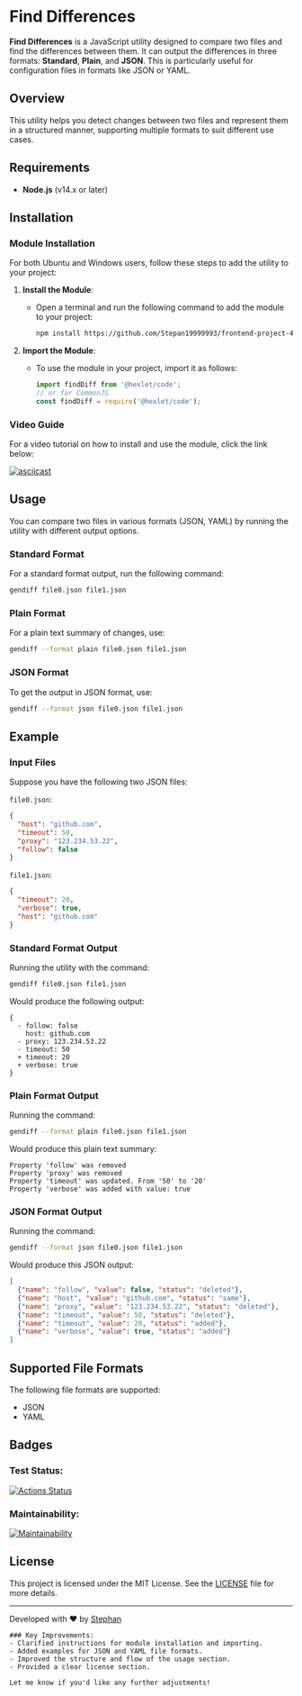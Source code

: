# Find Differences

**Find Differences** is a JavaScript utility designed to compare two files and find the differences between them. It can output the differences in three formats: **Standard**, **Plain**, and **JSON**. This is particularly useful for configuration files in formats like JSON or YAML.

## Overview

This utility helps you detect changes between two files and represent them in a structured manner, supporting multiple formats to suit different use cases.

## Requirements

- **Node.js** (v14.x or later)

## Installation

### Module Installation

For both Ubuntu and Windows users, follow these steps to add the utility to your project:

1. **Install the Module**:
   - Open a terminal and run the following command to add the module to your project:
     ```bash
     npm install https://github.com/Stepan19999993/frontend-project-46
     ```

2. **Import the Module**:
   - To use the module in your project, import it as follows:
     ```js
     import findDiff from '@hexlet/code';
     // or for CommonJS
     const findDiff = require('@hexlet/code');
     ```

### Video Guide

For a video tutorial on how to install and use the module, click the link below:

[![asciicast](https://asciinema.org/a/tRY5ClBIH5x3YOGBVscsU7WRG.svg)](https://asciinema.org/a/tRY5ClBIH5x3YOGBVscsU7WRG)

## Usage

You can compare two files in various formats (JSON, YAML) by running the utility with different output options.

### Standard Format

For a standard format output, run the following command:

```bash
gendiff file0.json file1.json
```

### Plain Format

For a plain text summary of changes, use:

```bash
gendiff --format plain file0.json file1.json
```

### JSON Format

To get the output in JSON format, use:

```bash
gendiff --format json file0.json file1.json
```

## Example

### Input Files

Suppose you have the following two JSON files:

`file0.json`:
```json
{
  "host": "github.com",
  "timeout": 50,
  "proxy": "123.234.53.22",
  "follow": false
}
```

`file1.json`:
```json
{
  "timeout": 20,
  "verbose": true,
  "host": "github.com"
}
```

### Standard Format Output

Running the utility with the command:
```bash
gendiff file0.json file1.json
```

Would produce the following output:

```
{
  - follow: false
    host: github.com
  - proxy: 123.234.53.22
  - timeout: 50
  + timeout: 20
  + verbose: true
}
```

### Plain Format Output

Running the command:
```bash
gendiff --format plain file0.json file1.json
```

Would produce this plain text summary:

```
Property 'follow' was removed
Property 'proxy' was removed
Property 'timeout' was updated. From '50' to '20'
Property 'verbose' was added with value: true
```

### JSON Format Output

Running the command:
```bash
gendiff --format json file0.json file1.json
```

Would produce this JSON output:

```json
[
  {"name": "follow", "value": false, "status": "deleted"},
  {"name": "host", "value": "github.com", "status": "same"},
  {"name": "proxy", "value": "123.234.53.22", "status": "deleted"},
  {"name": "timeout", "value": 50, "status": "deleted"},
  {"name": "timeout", "value": 20, "status": "added"},
  {"name": "verbose", "value": true, "status": "added"}
]
```

## Supported File Formats

The following file formats are supported:

- JSON
- YAML

## Badges

### Test Status:

[![Actions Status](https://github.com/Stephan-js/frontend-project-46/actions/workflows/node.yml/badge.svg)](https://github.com/Stephan-js/frontend-project-46/actions)

### Maintainability:

[![Maintainability](https://api.codeclimate.com/v1/badges/539932a003647964e843/maintainability)](https://codeclimate.com/github/Stepan19999993/frontend-project-46/maintainability)

## License

This project is licensed under the MIT License. See the [LICENSE](LICENSE) file for more details.

---

Developed with ❤️ by [Stephan](https://github.com/Stephan-js)
```
### Key Improvements:
- Clarified instructions for module installation and importing.
- Added examples for JSON and YAML file formats.
- Improved the structure and flow of the usage section.
- Provided a clear license section.

Let me know if you'd like any further adjustments!
